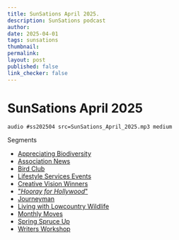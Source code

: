 ```yaml
---
title: SunSations April 2025.
description: SunSations podcast
author: 
date: 2025-04-01
tags: sunsations
thumbnail: 
permalink: 
layout: post
published: false
link_checker: false
---
```


# SunSations April 2025

`audio #ss202504 src=SunSations_April_2025.mp3 medium`

Segments
- [Appreciating Biodiversity](ss202504/play/39/2:10/)
- [Association News](ss202504/play/2:08/5:43)
- [Bird Club](ss202504/play/5:44/6:16)
- [Lifestyle Services Events](ss202504/play/6:17/8:00)
- [Creative Vision Winners](ss202504/play/8:02/9:12)
- ["*Hooray for Hollywood*"](ss202504/play/9:13/9:51)
- [Journeyman](ss202504/play/9:52/10:10)
- [Living with Lowcountry Wildlife](ss202504/play/10:12/11:16/)
- [Monthly Moves](ss202504/play/11:17/11:57/)
- [Spring Spruce Up](ss202504/play/11:58/12:52/)
- [Writers Workshop](ss202504/play/12:53/13:10/)

[^1]: Podcasts are AI-generated using Google NotebookLM